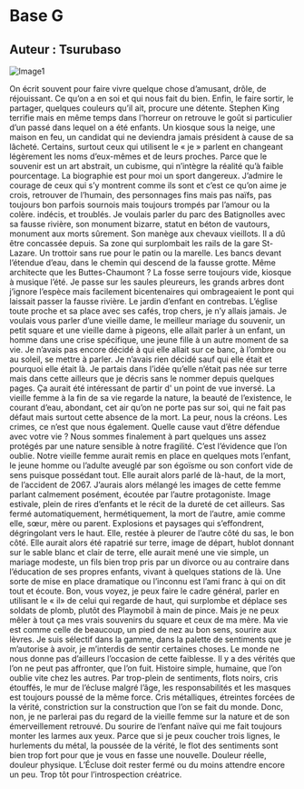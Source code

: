 
# Base G
## Auteur : Tsurubaso

![Image1](/images/800400.png)

On écrit souvent pour faire vivre quelque chose d’amusant, drôle, de réjouissant. Ce qu’on a en soi et qui nous fait du bien. Enfin, le faire sortir, le partager, quelques couleurs qu’il ait, procure une détente.
Stephen King terrifie mais en même temps dans l’horreur on retrouve le goût si particulier d’un passé dans lequel on a été enfants.
Un kiosque sous la neige, une maison en feu, un candidat qui ne deviendra jamais président à cause de sa lâcheté.
Certains, surtout ceux qui utilisent le « je » parlent en changeant légèrement les noms d’eux-mêmes et de leurs proches. Parce que le souvenir est un art abstrait, un cubisme, qui n’intègre la réalité qu’à faible pourcentage.
La biographie est pour moi un sport dangereux. J’admire le courage de ceux qui s’y montrent comme ils sont et c’est ce qu’on aime je crois, retrouver de l’humain, des personnages fins mais pas naïfs, pas toujours bon parfois sournois mais toujours trompés par l’amour ou la colère. indécis, et troublés.
Je voulais parler du parc des Batignolles avec sa fausse rivière, son monument bizarre, statut en béton de vautours, monument aux morts sûrement. Son manège aux chevaux vieillots. Il a dû être concassée depuis. Sa zone qui surplombait les rails de la gare St-Lazare. Un trottoir sans rue pour le patin ou la marelle. Les bancs devant l’étendue d’eau, dans le chemin qui descend de la fausse grotte. Même architecte que les Buttes-Chaumont ?
La fosse serre toujours vide, kiosque à musique l’été. Je passe sur les saules pleureurs, les grands arbres dont j’ignore l’espèce mais facilement bicentenaires qui ombrageaient le pont qui laissait passer la fausse rivière. Le jardin d’enfant en contrebas. L’église toute proche et sa place avec ses cafés, trop chers, je n’y allais jamais. Je voulais vous parler d’une vieille dame, le meilleur mariage du souvenir, un petit square et une vieille dame à pigeons, elle allait parler à un enfant, un homme dans une crise spécifique, une jeune fille à un autre moment de sa vie.
Je n’avais pas encore décidé à qui elle allait sur ce banc, à l’ombre ou au soleil, se mettre à parler. Je n’avais rien décidé sauf qui elle était et pourquoi elle était là. Je partais dans l’idée qu’elle n’était pas née sur terre mais dans cette ailleurs que je décris sans le nommer depuis quelques pages. Ça aurait été intéressant de partir d' un point de vue inversé. La vieille femme à la fin de sa vie regarde la nature, la beauté de l’existence, le courant d’eau, abondant, cet air qu’on ne porte pas sur soi, qui ne fait pas défaut mais surtout cette absence de la mort.
La peur, nous la créons. Les crimes, ce n’est que nous également. Quelle cause vaut d’être défendue avec votre vie ? Nous sommes finalement à part quelques uns assez protégés par une nature sensible à notre fragilité. C’est l’évidence que l’on oublie. 
Notre vieille femme aurait remis en place en quelques mots l’enfant, le jeune homme ou l’adulte aveuglé par son égoïsme ou son confort vide de sens puisque possédant tout. Elle aurait alors parlé de là-haut, de la mort, de l’accident de 2067.
J’aurais alors mélangé les images de cette femme parlant calmement posément, écoutée par l’autre protagoniste. Image estivale, plein de rires d’enfants et le récit de la dureté de cet ailleurs. Sas fermé automatiquement, hermétiquement, la mort de l’autre, amie comme elle, sœur, mère ou parent. Explosions et paysages qui s’effondrent, dégringolant vers le haut. Elle, restée à pleurer de l’autre côté du sas, le bon côté.
Elle aurait alors été rapatrié sur terre, image de départ, hublot donnant sur le sable blanc et clair de terre, elle aurait mené une vie simple, un mariage modeste, un fils bien trop pris par un divorce ou au contraire dans l’éducation de ses propres enfants, vivant à quelques stations de là. Une sorte de mise en place dramatique ou l’inconnu est l’ami franc à qui on dit tout et écoute. Bon, vous voyez, je peux faire le cadre général, parler en utilisant le « il» de celui qui regarde de haut, qui surplombe et déplace ses soldats de plomb, plutôt des Playmobil à main de pince. Mais je ne peux mêler à tout ça mes vrais souvenirs du square et ceux de ma mère. 
Ma vie est comme celle de beaucoup, un pied de nez au bon sens, sourire aux lèvres. Je suis sélectif dans la gamme, dans la palette de sentiments que je m’autorise à avoir, je m’interdis de sentir certaines choses. Le monde ne nous donne pas d’ailleurs l’occasion de cette faiblesse. Il y a des vérités que l’on ne peut pas affronter, que l’on fuit. Histoire simple, humaine, que l’on oublie vite chez les autres.
Par trop-plein de sentiments, flots noirs, cris étouffés, le mur de l’écluse malgré l’âge, les responsabilités et les masques est toujours poussé de la même force. Cris métalliques, étreintes forcées de la vérité, constriction sur la construction que l’on se fait du monde. Donc, non, je ne parlerai pas du regard de la vieille femme sur la nature et de son émerveillement retrouvé. Du sourire de l’enfant naïve qui me fait toujours monter les larmes aux yeux. Parce que si je peux coucher trois lignes, le hurlements du métal, la poussée de la vérité, le flot des sentiments sont bien trop fort pour que je vous en fasse une nouvelle. Douleur réelle, douleur physique. L’Écluse doit rester fermé ou du moins attendre encore un peu. Trop tôt pour l’introspection créatrice.


